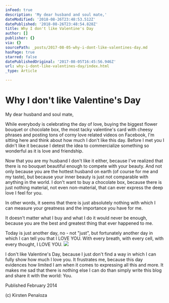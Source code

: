 ```yaml
---
inFeed: true
description: 'My dear husband and soul mate,'
dateModified: '2018-08-26T23:48:53.512Z'
datePublished: '2018-08-26T23:48:54.828Z'
title: Why I don't like Valentine's Day
author: []
publisher: {}
via: {}
sourcePath: _posts/2017-08-05-why-i-dont-like-valentines-day.md
hasPage: true
starred: false
datePublishedOriginal: '2017-08-05T16:45:56.946Z'
url: why-i-dont-like-valentines-day/index.html
_type: Article

---
```

# Why I don't like Valentine's Day

My dear husband and soul mate,

While everybody is celebrating the day of love, buying the biggest flower bouquet or chocolate box, the most tacky valentine's card with cheesy phrases and posting tons of corny love related videos on Facebook, I'm sitting here and think about how much I don't like this day. Before I met you I didn't like it because I detest the idea to commercialize something so wonderful as it is love and friendship.

Now that you are my husband I don't like it either, because I've realized that there is no bouquet beautiful enough to compete with your beauty. And not only because you are the hottest husband on earth (of course for me and my taste), but because your inner beauty is just not comparable with anything in the world. I don't want to buy a chocolate box, because there is just nothing material, not even non-material, that can ever express the deep love I feel for you.

In other words, it seems that there is just absolutely nothing with which I can measure your greatness and the importance you have for me.

It doesn't matter what I buy and what I do it would never be enough, because you are the best and greatest thing that ever happened to me.

Today is just another day, no - not "just", but fortunately another day in which I can tell you that I LOVE YOU. With every breath, with every cell, with every thought, I LOVE YOU.
![](https://the-grid-user-content.s3-us-west-2.amazonaws.com/0825633a-a232-47e2-8cf0-0feec46fe935.jpg)

I don't like Valentine's Day, because I just don't find a way in which I can fully show how much I love you. It frustrates me, because this day evidences how limited I am when it comes to expressing all this and more. It makes me sad that there is nothing else I can do than simply write this blog and share it with the world: You.

Published February 2014

(c) Kirsten Penaloza